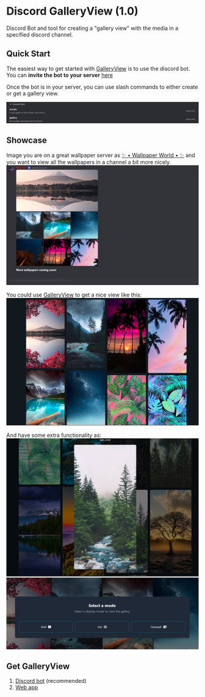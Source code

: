 # Discord GalleryView (1.0)

Discord Bot and tool for creating a "gallery view" with the media in a specified discord channel.

## Quick Start

The easiest way to get started with [GalleryView](https://discordgalleryview.ezsnova.repl.co/) is to use the discord bot.
You can **invite the bot to your server** [here](https://discord.com/api/oauth2/authorize?client_id=1136039549894676490&permissions=124928&scope=bot)

Once the bot is in your server, you can use slash commands to either create or get a gallery view.

![GalleryView Bot commands](github_images/commands.png)

## Showcase

Image you are on a great wallpaper server as [✨ • Wallpaper World • ✨](https://discord.gg/wallpaper) and you want to view all the wallpapers in a channel a bit more nicely.
![Discord chat wallpapers](github_images/chat_wallpapers.png)

You could use [GalleryView](https://discordgalleryview.ezsnova.repl.co/) to get a nice view like this:
![GalleryView from wallpapers](github_images/wallpapers_gallery.png)

And have some extra functionality as:
![GalleryView Zoom](github_images/gallery_zoom.png)
![GalleryView Modes](github_images/gallery_modes.png)


## Get GalleryView

1. [Discord bot](https://discord.com/api/oauth2/authorize?client_id=1136039549894676490&permissions=124928&scope=bot) (recommended)
2. [Web app](https://discordgalleryview.ezsnova.repl.co/)
